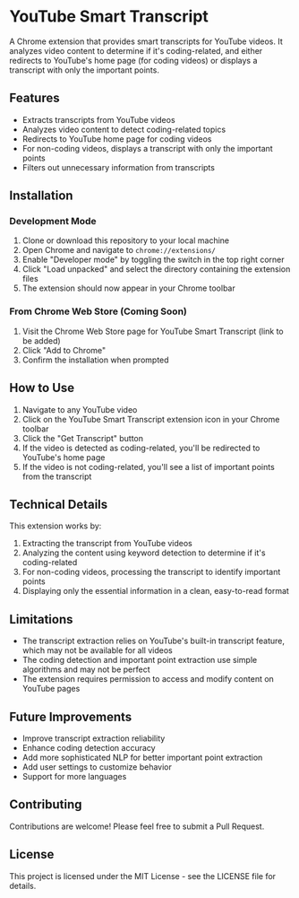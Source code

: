 # YouTube Smart Transcript

A Chrome extension that provides smart transcripts for YouTube videos. It analyzes video content to determine if it's coding-related, and either redirects to YouTube's home page (for coding videos) or displays a transcript with only the important points.

## Features

- Extracts transcripts from YouTube videos
- Analyzes video content to detect coding-related topics
- Redirects to YouTube home page for coding videos
- For non-coding videos, displays a transcript with only the important points
- Filters out unnecessary information from transcripts

## Installation

### Development Mode

1. Clone or download this repository to your local machine
2. Open Chrome and navigate to `chrome://extensions/`
3. Enable "Developer mode" by toggling the switch in the top right corner
4. Click "Load unpacked" and select the directory containing the extension files
5. The extension should now appear in your Chrome toolbar

### From Chrome Web Store (Coming Soon)

1. Visit the Chrome Web Store page for YouTube Smart Transcript (link to be added)
2. Click "Add to Chrome"
3. Confirm the installation when prompted

## How to Use

1. Navigate to any YouTube video
2. Click on the YouTube Smart Transcript extension icon in your Chrome toolbar
3. Click the "Get Transcript" button
4. If the video is detected as coding-related, you'll be redirected to YouTube's home page
5. If the video is not coding-related, you'll see a list of important points from the transcript

## Technical Details

This extension works by:

1. Extracting the transcript from YouTube videos
2. Analyzing the content using keyword detection to determine if it's coding-related
3. For non-coding videos, processing the transcript to identify important points
4. Displaying only the essential information in a clean, easy-to-read format

## Limitations

- The transcript extraction relies on YouTube's built-in transcript feature, which may not be available for all videos
- The coding detection and important point extraction use simple algorithms and may not be perfect
- The extension requires permission to access and modify content on YouTube pages

## Future Improvements

- Improve transcript extraction reliability
- Enhance coding detection accuracy
- Add more sophisticated NLP for better important point extraction
- Add user settings to customize behavior
- Support for more languages

## Contributing

Contributions are welcome! Please feel free to submit a Pull Request.

## License

This project is licensed under the MIT License - see the LICENSE file for details. 